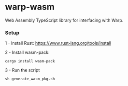 # warp-wasm
Web Assembly TypeScript library for interfacing with Warp.

### Setup

1 - Install Rust: https://www.rust-lang.org/tools/install

2 - Install wasm-pack:
```
cargo install wasm-pack
```

3 - Run the script 
```
sh generate_wasm_pkg.sh
```

<!-- ### Updating this library:

```
git submodule update --init --recursive --remote
wasm-pack build Warp/extensions/warp-ipfs --target web --out-dir ../../../pkg
``` -->
